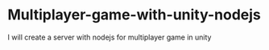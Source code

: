 # Multiplayer-game-with-unity-nodejs
I will create a server with nodejs for multiplayer game in unity
